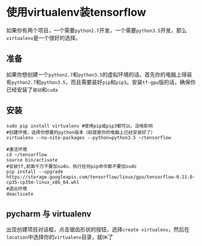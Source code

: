 # 使用virtualenv装tensorflow
如果你有两个项目，一个需要`python2.7`开发，一个需要`python3.5`开发，那么`virtualenv`是一个很好的选择。
## 准备
如果你想创建一个`python2.7`和`python3.5`的虚拟环境的话。首先你的电脑上得装有`python2.7`和`python3.5`，而且需要装好`pip`和`pip3`。安装`tf-gpu`版的话，确保你已经安装了`驱动`和`cuda`
## 安装
```shell
sudo pip install virtualenv #使用pip或pip3都可以，没啥影响
#创建环境，选择你想要的python版本（前提是你的电脑上已经安装好了）
virtualenv --no-site-packages --python=python3.5 ~/tensorflow

#激活环境
cd ~/tensorflow
source bin/activate
#安装tf,前面千万不要加sudo，执行任何pip命令都不要加sudo
pip install --upgrade https://storage.googleapis.com/tensorflow/linux/gpu/tensorflow-0.11.0-cp35-cp35m-linux_x86_64.whl
#退出环境
deactivate
```
## pycharm 与 virtualenv
出现创建项目对话框，点击锯齿形状的按钮，选择`create virtualenv`，然后在`location`中选择你的`virtualenv`目录，就`OK`了
